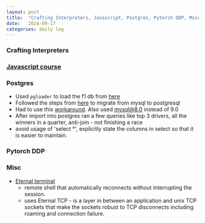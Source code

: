 ```yaml
---
layout: post
title:  "Crafting Interpreters, Javascript, Postgres, Pytorch DDP, Misc"
date:   2024-09-17
categories: daily log
---
```


### Crafting Interpreters

### [Javascript course](https://www.udemy.com/course/the-complete-javascript-course/)

### Postgres
- Used ```pgloader``` to load the f1 db from [here](https://ergast.com/mrd/db/)
- Followed the steps from [here](https://pgloader.readthedocs.io/en/latest/tutorial/mysql.html?highlight=f1db#in-a-single-command-line) to migrate from mysql to postgresql
- Had to use this [workaround](https://stackoverflow.com/questions/56542036/pgloader-failed-to-connect-to-mysql-at-localhost-port-3306-as-user-root). Also used mysql@8.0 instead of 9.0
- After import into postgres ran a few queries like top 3 drivers, all the winners in a quarter, anti-join - not finishing a race
- avoid usage of 'select *', explicitly state the columns in select so that it is easier to maintain.

### Pytorch DDP

### Misc
- [Eternal terminal](https://github.com/MisterTea/EternalTerminal) 
  - remote shell that automatically reconnects without interrupting the session.
  - uses Eternal TCP - is a layer in between an application and unix TCP sockets that make the sockets robust to TCP disconnects including roaming and connection failure.


